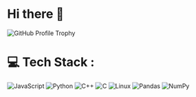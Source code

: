 
<!--
**Harxhit/Harxhit** is a ✨ _special_ ✨ repository because its `README.md` (this file) appears on your GitHub profile.

Here are some ideas to get you started:

- 🔭 I’m currently working on ...
- 🌱 I’m currently learning ....
- 👯 I’m looking to collaborate on ...
- 🤔 I’m looking for help with ...
- 💬 Ask me about ...
- 📫 How to reach me: @harxhitttt
- 😄 Pronouns: ...
- ⚡ Fun fact: ...
-->
# Hi there 👋

![GitHub Profile Trophy](https://github-profile-trophy.vercel.app/?username=Harxhit&theme=darkhub&column=8&margin-w=4&margin-h=4&row=1)

<!-- Other sections of your profile README -->


# 💻 Tech Stack :

![JavaScript](https://img.shields.io/badge/JavaScript-323330?style=for-the-badge&logo=javascript&logoColor=F7DF1E)
![Python](https://img.shields.io/badge/Python-3776AB?style=for-the-badge&logo=python&logoColor=white)
![C++](https://img.shields.io/badge/C%2B%2B-00599C?style=for-the-badge&logo=c%2B%2B&logoColor=white)
![C](https://img.shields.io/badge/C-00599C?style=for-the-badge&logo=c&logoColor=white)
![Linux](https://img.shields.io/badge/Linux-FCC624?style=for-the-badge&logo=linux&logoColor=black)
![Pandas](https://img.shields.io/badge/pandas-150458?style=for-the-badge&logo=pandas&logoColor=white)
![NumPy](https://img.shields.io/badge/NumPy-013243?style=for-the-badge&logo=numpy&logoColor=white)
